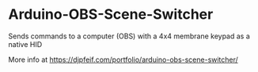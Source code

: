 # Arduino-OBS-Scene-Switcher
 Sends commands to a computer (OBS) with a 4x4 membrane keypad as a native HID

More info at https://djpfeif.com/portfolio/arduino-obs-scene-switcher/